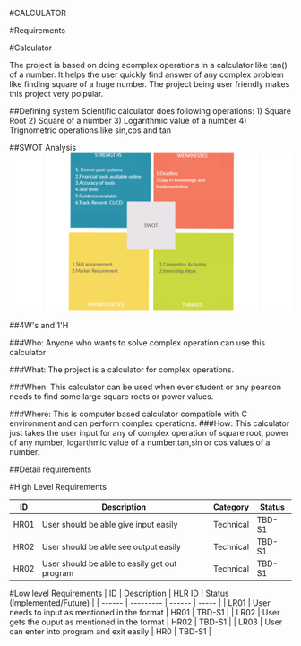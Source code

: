#CALCULATOR

#Requirements

#Calculator

The project is based on doing acomplex operations in a calculator like tan() of a number. It helps the user quickly find answer of any complex problem like finding square of a huge number. The project being user friendly makes this project very polpular.

##Defining system
   Scientific calculator does following operations:
      1) Square Root
      2) Square of a number
      3) Logarithmic value of a number
      4) Trignometric operations like sin,cos and tan

##SWOT Analysis
 ![Drag Racing](https://github.com/Rahul7259/Miniproject/blob/aa40e7d4af0cdedb2f87abdb681fb2455dec9d7f/1_Requirements/Screenshot%20(254).png)

##4W's and 1'H
   
   ###Who:
            Anyone who wants to solve complex operation can use this calculator
    
   ###What:
          The project is a calculator for complex operations.
   
   ###When:
           This calculator can be used when ever student or any pearson needs to find some large square roots or power values.
   
   ###Where:
           This is computer based calculator compatible with C environment and can perform complex operations.
   ###How:
          This calculator just takes the user input for any of complex operation of square root, power of any number, logarthmic value of a number,tan,sin or cos values of a number.
         
       
##Detail requirements

#High Level Requirements 

| ID | Description | Category | Status | 
| ----- | ----- | ------- | ---------|
| HR01 | User should be able give input easily | Technical | TBD-S1 |
| HR02 | User should be able see output easily | Technical | TBD-S1 |
| HR02 | User should be able to easily get out program | Technical | TBD-S1 |

#Low level Requirements
| ID | Description | HLR ID | Status (Implemented/Future) |
| ------ | --------- | ------ | ----- |
| LR01 | User needs to input as mentioned in the format | HR01 | TBD-S1 |
| LR02 | User gets the ouput as mentioned in the format | HR02 | TBD-S1 |
| LR03 | User can enter into program and exit easily | HR0 | TBD-S1 |
